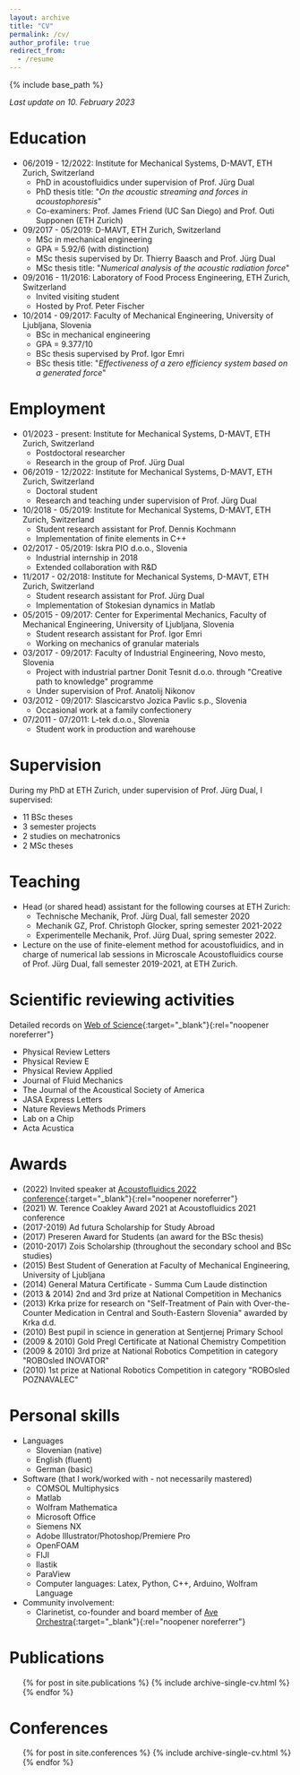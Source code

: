 ```yaml
---
layout: archive
title: "CV"
permalink: /cv/
author_profile: true
redirect_from:
  - /resume
---
```


{% include base_path %}

*Last update on 10. February 2023*

Education
======
* 06/2019 - 12/2022: Institute for Mechanical Systems, D-MAVT, ETH Zurich, Switzerland
  * PhD in acoustofluidics under supervision of Prof. Jürg Dual
  * PhD thesis title: "*On the acoustic streaming and forces in acoustophoresis*"
  * Co-examiners: Prof. James Friend (UC San Diego) and Prof. Outi Supponen (ETH Zurich)
* 09/2017 - 05/2019: D-MAVT, ETH Zurich, Switzerland
  * MSc in mechanical engineering
  * GPA = 5.92/6 (with distinction)
  * MSc thesis supervised by Dr. Thierry Baasch and Prof. Jürg Dual
  * MSc thesis title: "*Numerical analysis of the acoustic radiation force*"
* 09/2016 - 11/2016: Laboratory of Food Process Engineering, ETH Zurich, Switzerland
  * Invited visiting student
  * Hosted by Prof. Peter Fischer
* 10/2014 - 09/2017: Faculty of Mechanical Engineering, University of Ljubljana, Slovenia
  * BSc in mechanical engineering
  * GPA = 9.377/10
  * BSc thesis supervised by Prof. Igor Emri
  * BSc thesis title: "*Effectiveness of a zero efficiency system based on a generated force*"

Employment
======
* 01/2023 - present: Institute for Mechanical Systems, D-MAVT, ETH Zurich, Switzerland
  * Postdoctoral researcher
  * Research in the group of Prof. Jürg Dual
* 06/2019 - 12/2022: Institute for Mechanical Systems, D-MAVT, ETH Zurich, Switzerland
  * Doctoral student
  * Research and teaching under supervision of Prof. Jürg Dual
* 10/2018 - 05/2019: Institute for Mechanical Systems, D-MAVT, ETH Zurich, Switzerland
  * Student research assistant for Prof. Dennis Kochmann
  * Implementation of finite elements in C++
* 02/2017 - 05/2019: Iskra PIO d.o.o., Slovenia
  * Industrial internship in 2018
  * Extended collaboration with R&D
* 11/2017 - 02/2018: Institute for Mechanical Systems, D-MAVT, ETH Zurich, Switzerland
  * Student research assistant for Prof. Jürg Dual
  * Implementation of Stokesian dynamics in Matlab
* 05/2015 - 09/2017: Center for Experimental Mechanics, Faculty of Mechanical Engineering, University of Ljubljana, Slovenia
  * Student research assistant for Prof. Igor Emri
  * Working on mechanics of granular materials
* 03/2017 - 09/2017: Faculty of Industrial Engineering, Novo mesto, Slovenia
  * Project with industrial partner Donit Tesnit d.o.o. through "Creative path to knowledge" programme
  * Under supervision of Prof. Anatolij Nikonov
* 03/2012 - 09/2017: Slascicarstvo Jozica Pavlic s.p., Slovenia
  * Occasional work at a family confectionery
* 07/2011 - 07/2011: L-tek d.o.o., Slovenia
  * Student work in production and warehouse

  
Supervision
======
During my PhD at ETH Zurich, under supervision of Prof. Jürg Dual, I supervised:
 * 11 BSc theses
 * 3 semester projects
 * 2 studies on mechatronics
 * 2 MSc theses

Teaching
======
* Head (or shared head) assistant for the following courses at ETH Zurich:
  * Technische Mechanik, Prof. Jürg Dual, fall semester 2020
  * Mechanik GZ, Prof. Christoph Glocker, spring semester 2021-2022
  * Experimentelle Mechanik, Prof. Jürg Dual, spring semester 2022.
* Lecture on the use of finite-element method for acoustofluidics, and in charge of numerical lab sessions in Microscale Acoustofluidics course of Prof. Jürg Dual, fall semester 2019-2021, at ETH Zurich.
  
Scientific reviewing activities
======
Detailed records on [Web of Science](https://www.webofscience.com/wos/author/record/ABB-1410-2021){:target="_blank"}{:rel="noopener noreferrer"}
* Physical Review Letters
* Physical Review E
* Physical Review Applied
* Journal of Fluid Mechanics
* The Journal of the Acoustical Society of America
* JASA Express Letters
* Nature Reviews Methods Primers
* Lab on a Chip
* Acta Acustica
  
Awards
======
* (2022) Invited speaker at [Acoustofluidics 2022 conference](https://www.acoustofluidics.net){:target="_blank"}{:rel="noopener noreferrer"}
* (2021) W. Terence Coakley Award 2021 at Acoustofluidics 2021 conference
* (2017-2019) Ad futura Scholarship for Study Abroad
* (2017) Preseren Award for Students (an award for the BSc thesis)
* (2010-2017) Zois Scholarship (throughout the secondary school and BSc studies)
* (2015) Best Student of Generation at Faculty of Mechanical Engineering, University of Ljubljana
* (2014) General Matura Certificate - Summa Cum Laude distinction
* (2013 & 2014) 2nd and 3rd prize at National Competition in Mechanics
* (2013) Krka prize for research on "Self-Treatment of Pain with Over-the-Counter Medication in Central and South-Eastern Slovenia" awarded by Krka d.d.
* (2010) Best pupil in science in generation at Sentjernej Primary School
* (2009 & 2010) Gold Pregl Certificate at National Chemistry Competition
* (2009 & 2010) 3rd prize at National Robotics Competition in category "ROBOsled INOVATOR"
* (2010) 1st prize at National Robotics Competition in category "ROBOsled POZNAVALEC"
  
Personal skills
======
* Languages
  * Slovenian (native)
  * English (fluent)
  * German (basic)
* Software (that I work/worked with - not necessarily mastered)
  * COMSOL Multiphysics
  * Matlab
  * Wolfram Mathematica
  * Microsoft Office
  * Siemens NX
  * Adobe Illustrator/Photoshop/Premiere Pro
  * OpenFOAM
  * FIJI
  * Ilastik
  * ParaView
  * Computer languages: Latex, Python, C++, Arduino, Wolfram Language
* Community involvement:
  * Clarinetist, co-founder and board member of [Ave Orchestra](https://www.orkester-ave.si){:target="_blank"}{:rel="noopener noreferrer"}

Publications
======
  <ul>{% for post in site.publications %}
    {% include archive-single-cv.html %}
  {% endfor %}</ul>

Conferences
======
  <ul>{% for post in site.conferences %}
    {% include archive-single-cv.html %}
  {% endfor %}</ul>